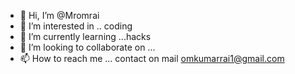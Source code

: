 - 👋 Hi, I’m @Mromrai
- 👀 I’m interested in .. coding 
- 🌱 I’m currently learning ...hacks 
- 💞️ I’m looking to collaborate on ...
- 📫 How to reach me ... contact on mail omkumarrai1@gmail.com

<!---
Mromrai/Mromrai is a ✨ special ✨ repository because its `README.md` (this file) appears on your GitHub profile.
You can click the Preview link to take a look at your changes.
--->
